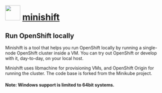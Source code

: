# <img src="https://cdn.rawgit.com/chocolatey/chocolatey-coreteampackages/d2ba3846157215dd14199887818129eea17950eb/icons/minishift.png" width="48" height="48"/> [minishift](https://chocolatey.org/packages/minishift)

## Run OpenShift locally

Minishift is a tool that helps you run OpenShift locally by running a single-node OpenShift cluster inside a VM. You can try out OpenShift or develop with it, day-to-day, on your local host.

Minishift uses libmachine for provisioning VMs, and OpenShift Origin for running the cluster. The code base is forked from the Minikube project.

#### Note: Windows support is limited to 64bit systems.
